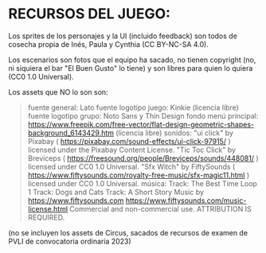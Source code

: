 # **RECURSOS DEL JUEGO**:
Los sprites de los personajes y la UI (incluido feedback) son todos de cosecha propia de Inés, Paula y Cynthia (CC BY-NC-SA 4.0).

Los escenarios son fotos que el equipo ha sacado, no tienen copyright (no, ni siquiera el bar "El Buen Gusto" lo tiene) y son libres para quien lo quiera (CC0 1.0 Universal).

Los assets que NO lo son son:
> fuente general: Lato
> fuente logotipo juego: Kinkie (licencia libre)
> fuente logotipo grupo: Noto Sans y Thin Design 
> fondo menú principal: https://www.freepik.com/free-vector/flat-design-geometric-shapes-background_6143429.htm (licencia libre)
> sonidos: 
"ui click" by Pixabay ( https://pixabay.com/sound-effects/ui-click-97915/ ) licensed under the Pixabay Content License.
"Tic Toc Click" by Breviceps ( https://freesound.org/people/Breviceps/sounds/448081/ ) licensed under CC0 1.0 Universal.
"Sfx Witch" by FiftySounds ( https://www.fiftysounds.com/royalty-free-music/sfx-magic11.html ) licensed under CC0 1.0 Universal. 
> música: 
Track: The Best Time Loop 1
Track: Dogs and Cats
Track: A Short Story
Music by https://www.fiftysounds.com
https://www.fiftysounds.com/music-license.html
    Commercial and non-commercial use.
    ATTRIBUTION IS REQUIRED.

(no se incluyen los assets de Circus, sacados de recursos de examen de PVLI de convocatoria ordinaria 2023)